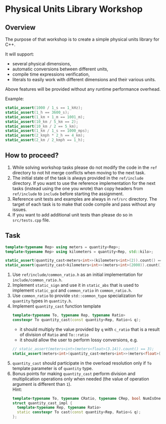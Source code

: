 # Physical Units Library Workshop

## Overview

The purpose of that workshop is to create a simple physical units library for C++.

It will support:
- several physical dimensions,
- automatic conversions between different units,
- compile time expressions verification,
- literals to easily work with different dimensions and their various units.

Above features will be provided without any runtime performance overhead.

Example:

```cpp
static_assert(1000 / 1_s == 1_kHz);
static_assert(1_h == 3600_s);
static_assert(1_km + 1_m == 1001_m);
static_assert(10_km / 5_km == 2);
static_assert(10_km / 2 == 5_km);
static_assert(1_km / 1_s == 1000_mps);
static_assert(2_kmph * 2_h == 4_km);
static_assert(2_km / 2_kmph == 1_h);
```


## How to proceed?

1. While solving workshop tasks please do not modify the code in the `ref` directory to not hit
   merge conflicts when moving to the next task.
2. The initial state of the task is always provided in the `ref/include` directory. If you want to
   use the reference implementation for the next tasks (instead using the one you wrote) than
   copy headers from `ref/include` to `include` before starting the assignment.
3. Reference unit tests and examples are always in `ref/src` directory. The target of each task is
   to make that code compile and pass without any issues. 
4. If you want to add additional unit tests than please do so in `src/tests.cpp` file.


## Task

```cpp
template<typename Rep> using meters = quantity<Rep>;
template<typename Rep> using kilometers = quantity<Rep, std::kilo>;

static_assert(quantity_cast<meters<int>>(kilometers<int>(2)).count() == 2000);
static_assert(quantity_cast<kilometers<int>>(meters<int>(2000)).count() == 2);
```

1. Use `ref/include/common_ratio.h` as an initial implementation for `include/common_ratio.h`.
2. Implement `static_sign` and use it in `static_abs` that is used to implement `static_gcd` and
   `common_ratio` in `common_ratio.h`.
3. Use `common_ratio` to provide `std::common_type` specialization for `quantity` types in `quantity.h`.
4. Implement `quantity_cast` function template
    ```cpp
    template<typename To, typename Rep, typename Ratio>
    constexpr To quantity_cast(const quantity<Rep, Ratio>& q);
    ```
    - it should multiply the value provided by `q` with `c_ratio` that is a result of division
    of `Ratio` and `To::ratio`
    - it should allow the user to perform lossy conversions, e.g.
    ```cpp
    // static_assert(meters<int>(meters<float>(3.14)).count() == 3);   // does not compile
    static_assert(meters<int>(quantity_cast<meters<int>>(meters<float>(3.14))).count() == 3);
    ```
5. `quantity_cast` should participate in the overload resolution only if `To` template parameter
   is of `quantity` type.
6. Bonus points for making `quantity_cast` perform division and multiplication operations only when
   needed (the value of operation argument is different than `1`).  
   Hint:
    ```cpp
    template<typename To, typename CRatio, typename CRep, bool NumIsOne = false, bool DenIsOne = false>
    struct quantity_cast_impl {
      template<typename Rep, typename Ratio>
      static constexpr To cast(const quantity<Rep, Ratio>& q);
    };
    ```
